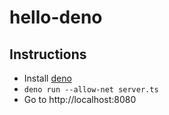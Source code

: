# hello-deno
## Instructions
- Install [deno](https://deno.land/#installation)
- `deno run --allow-net server.ts`
- Go to http://localhost:8080
